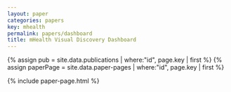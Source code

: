 ```yaml
---
layout: paper
categories: papers
key: mhealth
permalink: papers/dashboard
title: mHealth Visual Discovery Dashboard
---
```


{% assign pub = site.data.publications | where:"id", page.key | first %}
{% assign paperPage = site.data.paper-pages | where:"id", page.key | first %}

{% include paper-page.html %}